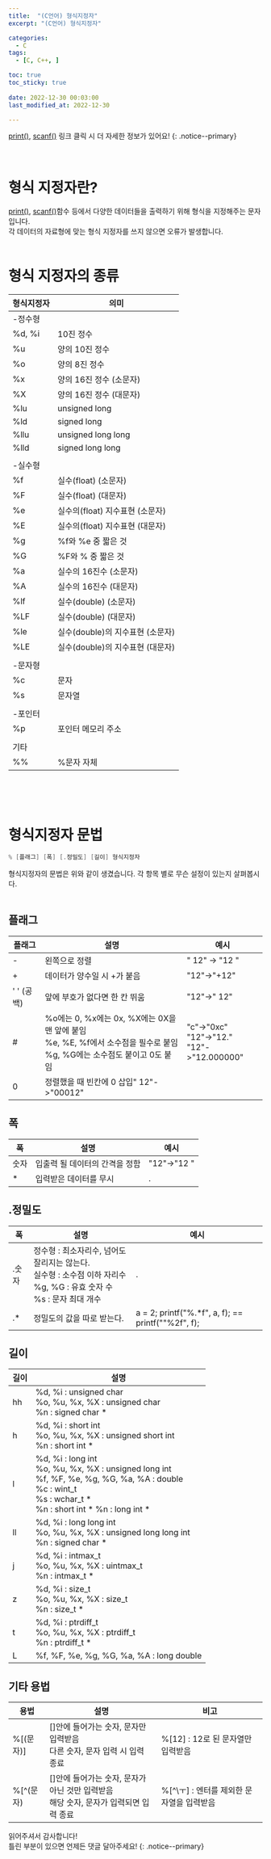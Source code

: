 ```yaml
---
title:  "(C언어) 형식지정자" 
excerpt: "(C언어) 형식지정자"

categories:
  - C
tags:
  - [C, C++, ]

toc: true
toc_sticky: true
 
date: 2022-12-30 00:03:00
last_modified_at: 2022-12-30

---
```

[print()](https://jbl28.github.io/c/printf/), [scanf()](https://jbl28.github.io/c/scanf/) 링크 클릭 시 더 자세한 정보가 있어요!
{: .notice--primary} 

<br>

# 형식 지정자란?
[print()](https://jbl28.github.io/c/printf/), [scanf()](https://jbl28.github.io/c/scanf/)함수 등에서 다양한 데이터들을 출력하기 위해 형식을 지정해주는 문자입니다.<br>
각 데이터의 자료형에 맞는 형식 지정자를 쓰지 않으면 오류가 발생합니다.<br><br>

# 형식 지정자의 종류

|형식지정자|의미|
|---|---|
|-정수형||
|%d, %i|10진 정수|
|%u|양의 10진 정수|
|%o|양의 8진 정수|
|%x|양의 16진 정수 (소문자)|
|%X|양의 16진 정수 (대문자)|
|%lu|unsigned long|
|%ld|signed long|
|%llu|unsigned long long|
|%lld|signed long long|
|||
|-실수형||
|%f|실수(float) (소문자)|
|%F|실수(float) (대문자)|
|%e|실수의(float) 지수표현 (소문자)|
|%E|실수의(float) 지수표현 (대문자)|
|%g|%f와 %e 중 짧은 것|
|%G|%F와 % 중 짧은 것|
|%a|실수의 16진수 (소문자)|
|%A|실수의 16진수 (대문자)|
|%lf|실수(double) (소문자)|
|%LF|실수(double) (대문자)|
|%le|실수(double)의 지수표현 (소문자)|
|%LE|실수(double)의 지수표현 (대문자)|
|||
|-문자형||
|%c|문자|
|%s|문자열|
|||
|-포인터||
|%p|포인터 메모리 주소|
|||
|기타||
|%%|%문자 자체|

<br><br><br>

# 형식지정자 문법

```cpp
% [플래그] [폭] [.정밀도] [길이] 형식지정자
```

형식지정자의 문법은 위와 같이 생겼습니다.
각 항목 별로 무슨 설정이 있는지 살펴봅시다.<br><br>

## 플래그

|플래그|설명|예시|
|---|---|---|
|-|왼쪽으로 정렬|"   12" -> "12   "|
|+|데이터가 양수일 시 +가 붙음|"12"->"+12"|
|' ' (공백)|앞에 부호가 없다면 한 칸 뛰움|"12"->" 12"|
|#|%o에는 0, %x에는 0x, %X에는 0X을 맨 앞에 붙임<br>%e, %E, %f에서 소수점을 필수로 붙임<br>%g, %G에는 소수점도 붙이고 0도 붙임|"c"->"0xc"<br>"12"->"12."<br>"12"->"12.000000"|
|0|정렬했을 때 빈칸에 0 삽입"   12"->"00012"|

## 폭

|폭|설명|예시|
|---|---|---|
|숫자|입출력 될 데이터의 간격을 정함|"12"->"12  "|
|*|입력받은 데이터를 무시|.|

## .정밀도

|폭|설명|예시|
|---|---|---|
|.숫자|정수형 : 최소자리수, 넘어도 잘리지는 않는다.<br>실수형 : 소수점 이하 자리수<br>%g, %G : 유효 숫자 수<br>%s : 문자 최대 개수|.|
|.*|정밀도의 값을 따로 받는다.|a = 2;  printf("%.*f", a, f);  ==  printf(""%2f", f);|

## 길이

|길이|설명|
|---|---|
|hh|%d, %i : unsigned char    <br>%o, %u, %x, %X : unsigned char    <br>%n : signed char * |
|h|%d, %i : short int    <br>%o, %u, %x, %X : unsigned short int    <br>%n : short int * |
|l|%d, %i : long int    <br>%o, %u, %x, %X : unsigned long int   <br> %f, %F, %e, %g, %G, %a, %A : double    <br>%c : wint_t    <br>%s : wchar_t *    <br>%n : short int *    %n : long int * |
|ll|%d, %i : long long int    <br>%o, %u, %x, %X : unsigned long long int    <br>%n : signed char * |
|j|%d, %i : intmax_t    <br>%o, %u, %x, %X : uintmax_t    <br>%n : intmax_t *|
|z|%d, %i : size_t    <br>%o, %u, %x, %X : size_t    <br>%n : size_t *|
|t|%d, %i : ptrdiff_t    <br>%o, %u, %x, %X : ptrdiff_t    <br>%n : ptrdiff_t *|
|L|%f, %F, %e, %g, %G, %a, %A : long double|

## 기타 용법

|용법|설명|비고|
|---|---|---|
|%[(문자)]|[]안에 들어가는 숫자, 문자만 입력받음<br>다른 숫자, 문자 입력 시 입력 종료|%[12] : 12로 된 문자열만 입력받음|
|%[^(문자)|[]안에 들어가는 숫자, 문자가 아닌 것만 입력받음<br>해당 숫자, 문자가 입력되면 입력 종료|%[^\ㅜ] : 엔터를 제외한 문자열을 입력받음|


읽어주셔서 감사합니다! <br>틀린 부분이 있으면 언제든 댓글 달아주세요!
{: .notice--primary} 
